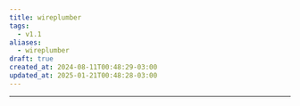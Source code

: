 ```yaml
---
title: wireplumber
tags:
  - v1.1
aliases:
  - wireplumber
draft: true
created_at: 2024-08-11T00:48:29-03:00
updated_at: 2025-01-21T00:48:28-03:00
---
```



---

